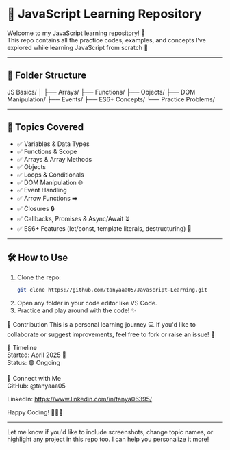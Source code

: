 # 📘 JavaScript Learning Repository

Welcome to my JavaScript learning repository! 🌟  
This repo contains all the practice codes, examples, and concepts I’ve explored while learning JavaScript from scratch 🚀

---

## 📂 Folder Structure
JS Basics/ │ ├── Arrays/ ├── Functions/ ├── Objects/ ├── DOM Manipulation/ ├── Events/ ├── ES6+ Concepts/ └── Practice Problems/

---

## 📌 Topics Covered

- ✅ Variables & Data Types
- ✅ Functions & Scope
- ✅ Arrays & Array Methods
- ✅ Objects
- ✅ Loops & Conditionals
- ✅ DOM Manipulation 🌐
- ✅ Event Handling
- ✅ Arrow Functions ➡️
- ✅ Closures 🔒
- ✅ Callbacks, Promises & Async/Await ⏳
- ✅ ES6+ Features (let/const, template literals, destructuring) 🧩

---

## 🛠 How to Use

1. Clone the repo:
   ```bash
   git clone https://github.com/tanyaaa05/Javascript-Learning.git
2. Open any folder in your code editor like VS Code.
3. Practice and play around with the code! ✨

🌈 Contribution
This is a personal learning journey 💻
If you'd like to collaborate or suggest improvements, feel free to fork or raise an issue! 🙌

📅 Timeline </br>
Started: April 2025 📆 </br>
Status: 🟢 Ongoing

🔗 Connect with Me </br>
GitHub: @tanyaaa05

LinkedIn: https://www.linkedin.com/in/tanya06395/

Happy Coding! 👩‍💻💙

---

Let me know if you'd like to include screenshots, change topic names, or highlight any project in this repo too. I can help you personalize it more!

